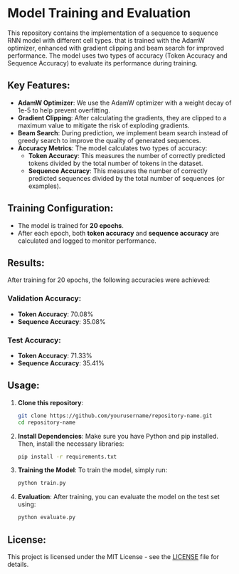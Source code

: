 # Model Training and Evaluation

This repository contains the implementation of a sequence to sequence RNN model with different cell types. that is trained with the AdamW optimizer, enhanced with gradient clipping and beam search for improved performance. The model uses two types of accuracy (Token Accuracy and Sequence Accuracy) to evaluate its performance during training.

## Key Features:
- **AdamW Optimizer**: We use the AdamW optimizer with a weight decay of 1e-5 to help prevent overfitting.
- **Gradient Clipping**: After calculating the gradients, they are clipped to a maximum value to mitigate the risk of exploding gradients.
- **Beam Search**: During prediction, we implement beam search instead of greedy search to improve the quality of generated sequences.
- **Accuracy Metrics**: The model calculates two types of accuracy:
  - **Token Accuracy**: This measures the number of correctly predicted tokens divided by the total number of tokens in the dataset.
  - **Sequence Accuracy**: This measures the number of correctly predicted sequences divided by the total number of sequences (or examples).

## Training Configuration:
- The model is trained for **20 epochs**.
- After each epoch, both **token accuracy** and **sequence accuracy** are calculated and logged to monitor performance.

## Results:
After training for 20 epochs, the following accuracies were achieved:

### Validation Accuracy:
- **Token Accuracy**: 70.08%
- **Sequence Accuracy**: 35.08%

### Test Accuracy:
- **Token Accuracy**: 71.33%
- **Sequence Accuracy**: 35.41%

## Usage:
1. **Clone this repository**:
    ```bash
    git clone https://github.com/yourusername/repository-name.git
    cd repository-name
    ```

2. **Install Dependencies**:
    Make sure you have Python and pip installed. Then, install the necessary libraries:
    ```bash
    pip install -r requirements.txt
    ```

3. **Training the Model**:
    To train the model, simply run:
    ```bash
    python train.py
    ```

4. **Evaluation**:
    After training, you can evaluate the model on the test set using:
    ```bash
    python evaluate.py
    ```

## License:
This project is licensed under the MIT License - see the [LICENSE](LICENSE) file for details.
